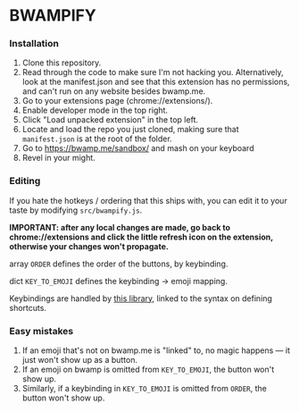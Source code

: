 # BWAMPIFY

### Installation

1. Clone this repository.
2. Read through the code to make sure I'm not hacking you. Alternatively, look at the manifest.json and see that this extension has no permissions, and can't run on any website besides bwamp.me.
3. Go to your extensions page (chrome://extensions/).
4. Enable developer mode in the top right.
5. Click "Load unpacked extension" in the top left.
6. Locate and load the repo you just cloned, making sure that `manifest.json` is at the root of the folder.
7. Go to https://bwamp.me/sandbox/ and mash on your keyboard 
8. Revel in your might.

### Editing

If you hate the hotkeys / ordering that this ships with, you can edit it to your taste by modifying `src/bwampify.js`. 

**IMPORTANT: after any local changes are made, go back to chrome://extensions and click the little refresh icon on the extension, otherwise your changes won't propagate.** 

array `ORDER` defines the order of the buttons, by keybinding.

dict `KEY_TO_EMOJI` defines the keybinding -> emoji mapping.

Keybindings are handled by [this library](https://github.com/jaywcjlove/hotkeys/#supported-keys), linked to the syntax on defining shortcuts.

### Easy mistakes

1. If an emoji that's not on bwamp.me is "linked" to, no magic happens — it just won't show up as a button. 
2. If an emoji on bwamp is omitted from `KEY_TO_EMOJI`, the button won't show up.
3. Similarly, if a keybinding in `KEY_TO_EMOJI` is omitted from `ORDER`, the button won't show up.


